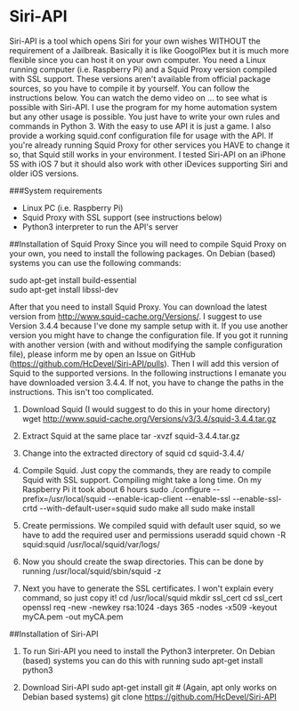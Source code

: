 Siri-API
========

Siri-API is a tool which opens Siri for your own wishes WITHOUT the requirement of a Jailbreak. Basically it is like GoogolPlex but it is much more flexible since you can host it on your own computer.
You need a Linux running computer (i.e. Raspberry Pi) and a Squid Proxy version compiled with SSL support. These versions aren't available from official package sources, so you have to compile it by yourself. You can follow the instructions below.
You can watch the demo video on ... to see what is possible with Siri-API. I use the program for my home automation system but any other usage is possible. You just have to write your own rules and commands in Python 3. With the easy to use API it is just a game. I also provide a working squid.conf configuration file for usage with the API. If you're already running Squid Proxy for other services you HAVE to change it so, that Squid still works in your environment.
I tested Siri-API on an iPhone 5S with iOS 7 but it should also work with other iDevices supporting Siri and older iOS versions.

###System requirements
- Linux PC (i.e. Raspberry Pi)
- Squid Proxy with SSL support (see instructions below)
- Python3 interpreter to run the API's server

##Installation of Squid Proxy
Since you will need to compile Squid Proxy on your own, you need to install the following packages. On Debian (based) systems you can use the following commands:

sudo apt-get install build-essential  
sudo apt-get install libssl-dev

After that you need to install Squid Proxy. You can download the latest version from http://www.squid-cache.org/Versions/. I suggest to use Version 3.4.4 because I've done my sample setup with it. If you use another version you might have to change the configuration file. If you got it running with another version (with and without modifying the sample configuration file), please inform me by open an Issue on GitHub (https://github.com/HcDevel/Siri-API/pulls). Then I will add this version of Squid to the supported versions.
In the following instructions I emanate you have downloaded version 3.4.4. If not, you have to change the paths in the instructions. This isn't too complicated.

1. Download Squid (I would suggest to do this in your home directory)  
   wget http://www.squid-cache.org/Versions/v3/3.4/squid-3.4.4.tar.gz
   
2. Extract Squid at the same place
   tar -xvzf squid-3.4.4.tar.gz
   
3. Change into the extracted directory of squid
   cd squid-3.4.4/
   
4. Compile Squid. Just copy the commands, they are ready to compile Squid with SSL support. Compiling might take a long time. On my Raspberry Pi it took about 6 hours
   sudo ./configure --prefix=/usr/local/squid --enable-icap-client --enable-ssl --enable-ssl-crtd --with-default-user=squid
   sudo make all
   sudo make install
   
5. Create permissions. We compiled squid with default user squid, so we have to add the required user and permissions
   useradd squid
   chown -R squid:squid /usr/local/squid/var/logs/
   
6. Now you should create the swap directories. This can be done by running
   /usr/local/squid/sbin/squid -z
   
7. Next you have to generate the SSL certificates. I won't explain every command, so just copy it!
   cd /usr/local/squid
   mkdir ssl_cert
   cd ssl_cert
   openssl req -new -newkey rsa:1024 -days 365 -nodes -x509 -keyout myCA.pem -out myCA.pem
   
##Installation of Siri-API

1. To run Siri-API you need to install the Python3 interpreter.
   On Debian (based) systems you can do this with running sudo apt-get install python3
   
2. Download Siri-API
   sudo apt-get install git # (Again, apt only works on Debian based systems)
   git clone https://github.com/HcDevel/Siri-API
   
